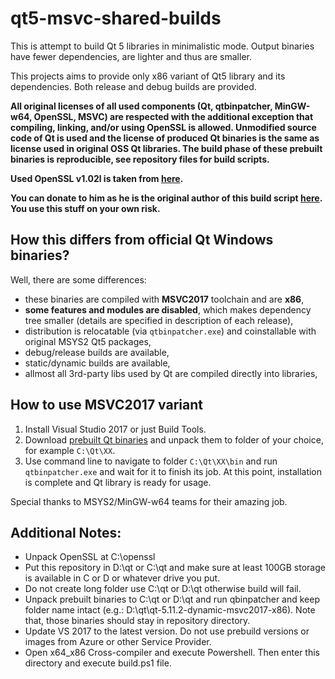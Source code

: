 # qt5-msvc-shared-builds
This is attempt to build Qt 5 libraries in minimalistic mode. Output binaries have fewer dependencies, are lighter and thus are smaller.

This projects aims to provide only x86 variant of Qt5 library and its dependencies. Both release and debug builds are provided.

**All original licenses of all used components (Qt, qtbinpatcher, MinGW-w64, OpenSSL, MSVC) are respected with the additional exception that compiling, linking, and/or using OpenSSL is allowed. Unmodified source code of Qt is used and the license of produced Qt binaries is the same as license used in original OSS Qt libraries.  The build phase of these prebuilt binaries is reproducible, see repository files for build scripts.**

**Used OpenSSL v1.02l is taken from [here](https://www.npcglib.org/~stathis/blog/precompiled-openssl/).**

**You can donate to him as he is the original author of this build script [here](https://martinrotter.github.io/donate/). You use this stuff on your own risk.**

## How this differs from official Qt Windows binaries?
Well, there are some differences:

* these binaries are compiled with **MSVC2017** toolchain and are **x86**,
* **some features and modules are disabled**, which makes dependency tree smaller (details are specified in description of each release),
* distribution is relocatable (via `qtbinpatcher.exe`) and coinstallable with original MSYS2 Qt5 packages,
* debug/release builds are available,
* static/dynamic builds are available,
* allmost all 3rd-party libs used by Qt are compiled directly into libraries,

## How to use MSVC2017 variant
1. Install Visual Studio 2017 or just Build Tools.
1. Download [prebuilt Qt binaries](https://github.com/gencer/Qt5-MSVC-Shared/releases/tag/v5.11.2) and unpack them to folder of your choice, for example `C:\Qt\XX`.
1. Use command line to navigate to folder `C:\Qt\XX\bin` and run `qtbinpatcher.exe` and wait for it to finish its job. At this point, installation is complete and Qt library is ready for usage.

Special thanks to MSYS2/MinGW-w64 teams for their amazing job.


## Additional Notes:
* Unpack OpenSSL at C:\openssl
* Put this repository in D:\qt or C:\qt and make sure at least 100GB storage is available in C or D or whatever drive you put.
* Do not create long folder use C:\qt or D:\qt otherwise build will fail.
* Unpack prebuilt binaries to C:\qt or D:\qt and run qbinpatcher and keep folder name intact (e.g.: D:\qt\qt-5.11.2-dynamic-msvc2017-x86). Note that, those binaries should stay in repository directory.
* Update VS 2017 to the latest version. Do not use prebuild versions or images from Azure or other Service Provider.
* Open x64_x86 Cross-compiler and execute Powershell. Then enter this directory and execute build.ps1 file.
